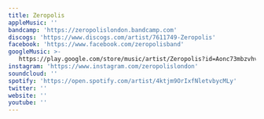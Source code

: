 ```yaml
---
title: Zeropolis
appleMusic: ''
bandcamp: 'https://zeropolislondon.bandcamp.com'
discogs: 'https://www.discogs.com/artist/7611749-Zeropolis'
facebook: 'https://www.facebook.com/zeropolisband'
googleMusic: >-
   https://play.google.com/store/music/artist/Zeropolis?id=Aonc73mbzvhvqskknzscnkvjmbe
instagram: 'https://www.instagram.com/zeropolislondon'
soundcloud: ''
spotify: 'https://open.spotify.com/artist/4ktjm9OrIxfNletvbycMLy'
twitter: ''
website: ''
youtube: ''
---
```

